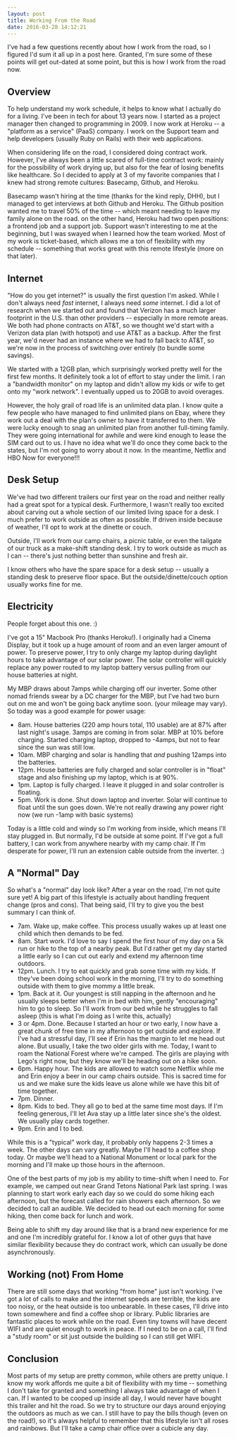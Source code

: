 ```yaml
---
layout: post
title: Working From the Road
date: 2016-03-28 14:12:21
---
```


I've had a few questions recently about how I work from the road, so I figured I'd sum it all up in a post here. Granted, I'm sure some of these points will get out-dated at some point, but this is how I work from the road now.

## Overview

To help understand my work schedule, it helps to know what I actually do for a living. I've been in tech for about 13 years now. I started as a project manager then changed to programming in 2009. I now work at Heroku -- a "platform as a service" (PaaS) company. I work on the Support team and help developers (usually Ruby on Rails) with their web applications.

When considering life on the road, I considered doing contract work. However, I've always been a little scared of full-time contract work: mainly for the possibility of work drying up, but also for the fear of losing benefits like healthcare. So I decided to apply at 3 of my favorite companies that I knew had strong remote cultures: Basecamp, Github, and Heroku.

Basecamp wasn't hiring at the time (thanks for the kind reply, DHH), but I managed to get interviews at both Github and Heroku. The Github position wanted me to travel 50% of the time -- which meant needing to leave my family alone on the road. on the other hand, Heroku had two open positions: a frontend job and a support job. Support wasn't interesting to me at the beginning, but I was swayed when I learned how the team worked. Most of my work is ticket-based, which allows me a ton of flexibility with my schedule -- something that works great with this remote lifestyle (more on that later).

## Internet

"How do you get internet?" is usually the first question I'm asked. While I don't always need *fast* internet, I always need *some* internet. I did a lot of research when we started out and found that Verizon has a much larger footprint in the U.S. than other providers -- especially in more remote areas. We both had phone contracts on AT&T, so we thought we'd start with a Verizon data plan (with hotspot) and use AT&T as a backup. After the first year, we'd never had an instance where we  had to fall back to AT&T, so we're now in the process of switching over entirely (to bundle some savings).

We started with a 12GB plan, which surprisingly worked pretty well for the first few months. It definitely took a lot of effort to stay under the limit. I ran a "bandwidth monitor" on my laptop and didn't allow my kids or wife to get onto my "work network". I eventually upped us to 20GB to avoid overages.

However, the holy grail of road life is an unlimited data plan. I know quite a few people who have managed to find unlimited plans on Ebay, where they work out a deal with the plan's owner to have it transferred to them. We were lucky enough to snag an unlimited plan from another full-timing family. They were going international for awhile and were kind enough to lease the SIM card out to us. I have no idea what we'll do once they come back to the states, but I'm not going to worry about it now. In the meantime, Netflix and HBO Now for everyone!!!

## Desk Setup

We've had two different trailers our first year on the road and neither really had a great spot for a typical desk. Furthermore, I wasn't really too excited about carving out a whole section of our limited living space for a desk. I much prefer to work outside as often as possible. If driven inside because of weather, I'll opt to work at the dinette or couch.

Outside, I'll work from our camp chairs, a picnic table, or even the tailgate of our truck as a make-shift standing desk. I try to work outside as much as I can -- there's just nothing better than sunshine and fresh air.

I know others who have the spare space for a desk setup -- usually a standing desk to preserve floor space. But the outside/dinette/couch option usually works fine for me.

## Electricity

People forget about this one. :)

I've got a 15" Macbook Pro (thanks Heroku!). I originally had a Cinema Display, but it took up a huge amount of room and an even larger amount of power. To preserve power, I try to only charge my laptop during daylight hours to take advantage of our solar power. The solar controller will quickly replace any power routed to my laptop battery versus pulling from our house batteries at night.

My MBP draws about 7amps while charging off our inverter. Some other nomad friends swear by a DC charger for the MBP, but I've had two burn out on me and won't be going back anytime soon. (your mileage may vary). So today was a good example for power usage:

* 8am. House batteries (220 amp hours total, 110 usable) are at 87% after last night's usage. 3amps are coming in from solar. MBP at 10% before charging. Started charging laptop, dropped to -4amps, but not to fear since the sun was still low.
* 10am. MBP charging and solar is handling that *and* pushing 12amps into the batteries.
* 12pm. House batteries are fully charged and solar controller is in "float" stage and also finishing up my laptop, which is at 90%.
* 1pm. Laptop is fully charged. I leave it plugged in and solar controller is floating.
* 5pm. Work is done. Shut down laptop and inverter. Solar will continue to float until the sun goes down. We're not really drawing any power right now (we run -1amp with basic systems)

Today is a little cold and windy so I'm working from inside, which means I'll stay plugged in. But normally, I'd be outside at some point. If I've got a full battery, I can work from anywhere nearby with my camp chair. If I'm desperate for power, I'll run an extension cable outside from the inverter. :)

## A "Normal" Day

So what's a "normal" day look like? After a year on the road, I'm not quite sure yet! A big part of this lifestyle is actually about handling frequent change (pros and cons). That being said, I'll try to give you the best summary I can think of.

* 7am. Wake up, make coffee. This process usually wakes up at least one child which then demands to be fed.
* 8am. Start work. I'd love to say I spend the first hour of my day on a 5k run or hike to the top of a nearby peak. But I'd rather get my day started a little early so I can cut out early and extend my afternoon time outdoors.
* 12pm. Lunch. I try to eat quickly and grab some time with my kids. If they've been doing school work in the morning, I'll try to do something outside with them to give mommy a little break.
* 1pm. Back at it. Our youngest is still napping in the afternoon and he usually sleeps better when I'm in bed with him, gently "encouraging" him to go to sleep. So I'll work from our bed while he struggles to fall asleep (this is what I'm doing as I write this, actually)
* 3 or 4pm. Done. Because I started an hour or two early, I now have a great chunk of free time in my afternoon to get outside and explore. If I've had a stressful day, I'll see if Erin has the margin to let me head out alone. But usually, I take the two older girls with me. Today, I want to roam the National Forest where we're camped. The girls are playing with Lego's right now, but they know we'll be heading out on a hike soon.
* 6pm. Happy hour. The kids are allowed to watch some Netflix while me and Erin enjoy a beer in our camp chairs outside. This is sacred time for us and we make sure the kids leave us alone while we have this bit of time together.
* 7pm. Dinner.
* 8pm. Kids to bed. They all go to bed at the same time most days. If I'm feeling generous, I'll let Ava stay up a little later since she's the oldest. We usually play cards together.
* 9pm. Erin and I to bed.

While this is a "typical" work day, it probably only happens 2-3 times a week. The other days can vary greatly. Maybe I'll head to a coffee shop today. Or maybe we'll head to a National Monument or local park for the morning and I'll make up those hours in the afternoon.

One of the best parts of my job is my ability to time-shift when I need to. For example, we camped out near Grand Tetons National Park last spring. I was planning to start work early each day so we could do some hiking each afternoon, but the forecast called for rain showers each afternoon. So we decided to call an audible. We decided to head out each morning for some hiking, then come back for lunch and work.

Being able to shift my day around like that is a brand new experience for me and one I'm incredibly grateful for. I know a lot of other guys that have similar flexibility because they do contract work, which can usually be done asynchronously.

## Working (not) From Home

There are still some days that working "from home" just isn't working. I've got a lot of calls to make and the internet speeds are terrible, the kids are too noisy, or the heat outside is too unbearable. In these cases, I'll drive into town somewhere and find a coffee shop or library. Public libraries are fantastic places to work while on the road. Even tiny towns will have decent WIFI and are quiet enough to work in peace. If I need to be on a call, I'll find a "study room" or sit just outside the building so I can still get WIFI.

## Conclusion

Most parts of my setup are pretty common, while others are pretty unique. I know my work affords me quite a bit of flexibility with my time -- something I don't take for granted and something I always take advantage of when I can. If I wanted to be cooped up inside all day, I would never have bought this trailer and hit the road. So we try to structure our days around enjoying the outdoors as much as we can. I still have to pay the bills though (even on the road!), so it's always helpful to remember that this lifestyle isn't all roses and rainbows. But I'll take a camp chair office over a cubicle any day.